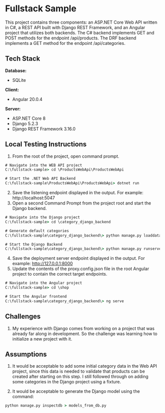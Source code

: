 
# Fullstack Sample

This project contains three components: an ASP.NET Core Web API written in C#, a REST API built with Django REST Framework, and an Angular project that utilizes both backends. The C# backend implements GET and POST methods for the endpoint /api/products. The DRF backend implements a GET method for the endpoint /api/categories.

## Tech Stack

**Database:** 
- SQLite


**Client:** 
- Angular 20.0.4


**Server:**  
- ASP.NET Core 8  
- Django 5.2.3  
- Django REST Framework 3.16.0



## Local Testing Instructions

1. From the root of the project, open command prompt.  

```cmd
# Navigate into the WEB API project
C:\fullstack-sample> cd \ProductsWebApi\ProductsWebApi

# Start the .NET Web API Backend 
C:\fullstack-sample\ProductsWebApi\ProductsWebApi> dotnet run
```

2. Save the listening endpoint displayed in the output. For example: http://localhost:5047
3. Open a second Command Prompt from the project root and start the Django backend.

```cmd
# Navigate into the Django project
C:\fullstack-sample> cd \category_django_backend

# Generate default categories
C:\fullstack-sample\category_django_backend\> python manage.py loaddata category_data.json

# Start the Django Backend 
C:\fullstack-sample\category_django_backend\> python manage.py runserver
```

4. Save the deployment server endpoint displayed in the output. For example: http://127.0.0.1:8000
5. Update the contents of the proxy.config.json file in the root Angular project to contain the correct target endpoints.

```cmd
# Navigate into the Angular project
C:\fullstack-sample> cd \shop

# Start the Angular frontend 
C:\fullstack-sample\category_django_backend\> ng serve
```


## Challenges

1. My experience with Django comes from working on a project that was already far along in development.  So the challenge was learning how to initialize a new project with it.


## Assumptions

1. It would be acceptable to add some initial category data in the Web API project, since this data is needed to validate that products can be created after starting on this step. I still followed through on adding some categories in the Django project using a fixture.

2. It would be acceptable to generate the Django model using the command:

```cmd
python manage.py inspectdb > models_from_db.py
```